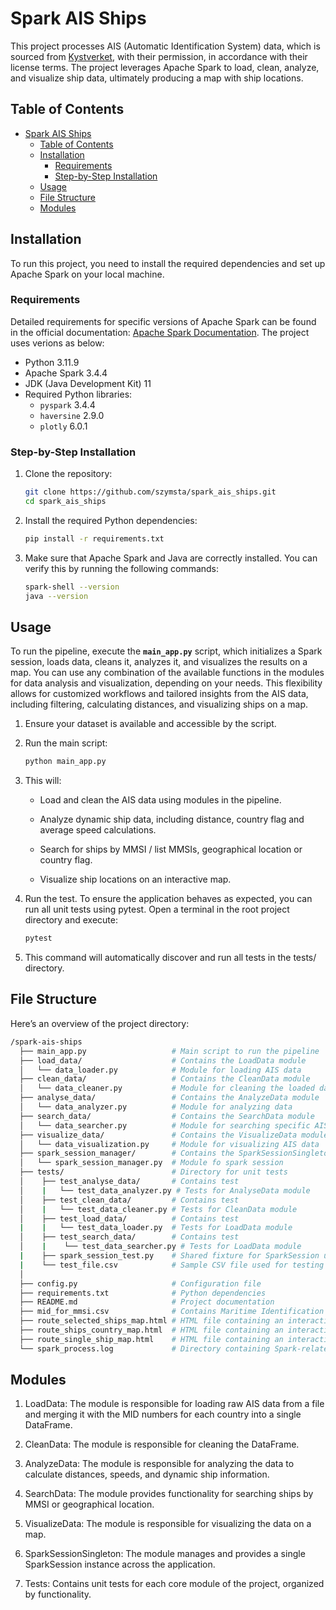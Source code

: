 # Spark AIS Ships

This project processes AIS (Automatic Identification System) data, which is sourced from [Kystverket](https://www.kystverket.no/en/navigation-and-monitoring/ais/access-to-ais-data/), with their permission, in accordance with their license terms. The project leverages Apache Spark to load, clean, analyze, and visualize ship data, ultimately producing a map with ship locations.

## Table of Contents

- [Spark AIS Ships](#spark-ais-ships)
  - [Table of Contents](#table-of-contents)
  - [Installation](#installation)
    - [Requirements](#requirements)
    - [Step-by-Step Installation](#step-by-step-installation)
  - [Usage](#usage)
  - [File Structure](#file-structure)
  - [Modules](#modules)

## Installation

To run this project, you need to install the required dependencies and set up Apache Spark on your local machine.

### Requirements

Detailed requirements for specific versions of Apache Spark can be found in the official documentation: [Apache Spark Documentation](https://spark.apache.org/documentation.html). The project uses verions as below:

- Python 3.11.9
- Apache Spark 3.4.4
- JDK (Java Development Kit) 11
- Required Python libraries:
  - `pyspark` 3.4.4
  - `haversine` 2.9.0
  - `plotly` 6.0.1

### Step-by-Step Installation

1. Clone the repository:
   ```bash
   git clone https://github.com/szymsta/spark_ais_ships.git
   cd spark_ais_ships
   ```

2. Install the required Python dependencies:
   ```bash
   pip install -r requirements.txt
   ```

3. Make sure that Apache Spark and Java are correctly installed. You can verify this by running the following commands:
   ```bash
   spark-shell --version
   java --version
   ```

## Usage

To run the pipeline, execute the **`main_app.py`** script, which initializes a Spark session, loads data, cleans it, analyzes it, and visualizes the results on a map. You can use any combination of the available functions in the modules for data analysis and visualization, depending on your needs. This flexibility allows for customized workflows and tailored insights from the AIS data, including filtering, calculating distances, and visualizing ships on a map.

1. Ensure your dataset is available and accessible by the script.

2. Run the main script:
   ```bash
   python main_app.py
   ```
3. This will:

   - Load and clean the AIS data using modules in the pipeline.

   - Analyze dynamic ship data, including distance, country flag and average speed calculations.
  
   - Search for ships by MMSI / list MMSIs, geographical location or country flag.

   - Visualize ship locations on an interactive map.
  
4. Run the test. To ensure the application behaves as expected, you can run all unit tests using pytest. Open a terminal in the root project directory and execute:
   ```bash
   pytest
   ```
5. This command will automatically discover and run all tests in the tests/ directory.

## File Structure

Here’s an overview of the project directory:
```bash
/spark-ais-ships
  ├── main_app.py                   # Main script to run the pipeline
  ├── load_data/                    # Contains the LoadData module
  │   └── data_loader.py            # Module for loading AIS data
  ├── clean_data/                   # Contains the CleanData module
  │   └── data_cleaner.py           # Module for cleaning the loaded data
  ├── analyse_data/                 # Contains the AnalyzeData module
  │   └── data_analyzer.py          # Module for analyzing data
  ├── search_data/                  # Contains the SearchData module
  │   └── data_searcher.py          # Module for searching specific AIS data
  ├── visualize_data/               # Contains the VisualizeData module
  │   └── data_visualization.py     # Module for visualizing AIS data
  ├── spark_session_manager/        # Contains the SparkSessionSingleton module
  │   └── spark_session_manager.py  # Module fo spark session
  ├── tests/                        # Directory for unit tests
  │    ├── test_analyse_data/       # Contains test
  │    |   └── test_data_analyzer.py # Tests for AnalyseData module
  │    ├── test_clean_data/         # Contains test
  │    |   └── test_data_cleaner.py # Tests for CleanData module
  │    ├── test_load_data/          # Contains test
  |    |   └── test_data_loader.py  # Tests for LoadData module
  │    ├── test_search_data/        # Contains test
  │    |    └── test_data_searcher.py # Tests for LoadData module
  |    ├── spark_session_test.py    # Shared fixture for SparkSession used in multiple test modules
  |    └── test_file.csv            # Sample CSV file used for testing data loading or transformations
  │
  ├── config.py                     # Configuration file
  ├── requirements.txt              # Python dependencies
  ├── README.md                     # Project documentation
  ├── mid_for_mmsi.csv              # Contains Maritime Identification Digits (MID) number for ship identification
  ├── route_selected_ships_map.html # HTML file containing an interactive map of selected ship routes
  ├── route_ships_country_map.html  # HTML file containing an interactive map of ships filtered by their country flag
  ├── route_single_ship_map.html    # HTML file containing an interactive map of a single ship's route
  └── spark_process.log             # Directory containing Spark-related logs
  ```
  ## Modules

1. LoadData: The module is responsible for loading raw AIS data from a file and merging it with the MID numbers for each country into a single DataFrame.

2. CleanData: The module is responsible for cleaning the DataFrame.

3. AnalyzeData: The module is responsible for analyzing the data to calculate distances, speeds, and dynamic ship information.

4. SearchData: The module provides functionality for searching ships by MMSI or geographical location.

5. VisualizeData: The module is responsible for visualizing the data on a map.
   
6. SparkSessionSingleton: The module manages and provides a single SparkSession instance across the application.
   
7. Tests:  Contains unit tests for each core module of the project, organized by functionality.